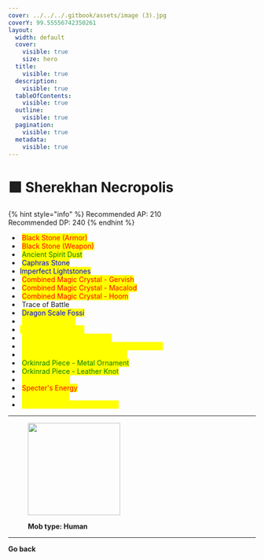 ```yaml
---
cover: ../../../.gitbook/assets/image (3).jpg
coverY: 99.55556742350261
layout:
  width: default
  cover:
    visible: true
    size: hero
  title:
    visible: true
  description:
    visible: true
  tableOfContents:
    visible: true
  outline:
    visible: true
  pagination:
    visible: true
  metadata:
    visible: true
---
```


# 🟩 Sherekhan Necropolis

{% hint style="info" %}
Recommended AP: 210\
Recommended DP: 240
{% endhint %}

* <img src="https://592728697-files.gitbook.io/~/files/v0/b/gitbook-x-prod.appspot.com/o/spaces%2FkA2Ou9rHBG7pND0Xi3Co%2Fuploads%2FbnmHB1PTsyAeQTKmft2N%2Fimage.png?alt=media&#x26;token=ccd4a2b0-6286-43fa-ad7f-6bdb037fe98c" alt="" data-size="line"> <mark style="color:red;">Black Stone (Armor)</mark>
* <img src="https://592728697-files.gitbook.io/~/files/v0/b/gitbook-x-prod.appspot.com/o/spaces%2FkA2Ou9rHBG7pND0Xi3Co%2Fuploads%2FWRTZul3aOGYZTsrrUIyI%2Fimage.png?alt=media&#x26;token=98cf9925-93c6-4928-b0ae-8ee18b13bdbd" alt="" data-size="line"> <mark style="color:red;">Black Stone (Weapon)</mark>
* <img src="https://592728697-files.gitbook.io/~/files/v0/b/gitbook-x-prod.appspot.com/o/spaces%2FkA2Ou9rHBG7pND0Xi3Co%2Fuploads%2Fstho5g5DSNKxRxYQthG4%2Fimage.png?alt=media&#x26;token=bbc1c36b-9129-4707-8817-24bcff7aa3e0" alt="" data-size="line"> <mark style="color:green;">Ancient Spirit Dust</mark>
* <img src="https://592728697-files.gitbook.io/~/files/v0/b/gitbook-x-prod.appspot.com/o/spaces%2FkA2Ou9rHBG7pND0Xi3Co%2Fuploads%2FX8zbODSQYAOKwpNYY2Vv%2Fimage.png?alt=media&#x26;token=7b5aa6ea-2038-4d4c-a147-8d5a59719753" alt="" data-size="line"> <mark style="color:blue;">Caphras Stone</mark>
* <img src="https://592728697-files.gitbook.io/~/files/v0/b/gitbook-x-prod.appspot.com/o/spaces%2FkA2Ou9rHBG7pND0Xi3Co%2Fuploads%2FB0oM0bZJVpi6LYQ52LB3%2Fimage.png?alt=media&#x26;token=14e64531-514e-4a6d-8d27-5f6857341599" alt="" data-size="line"><mark style="color:blue;">Imperfect Lightstones</mark>
* <img src="https://592728697-files.gitbook.io/~/files/v0/b/gitbook-x-prod.appspot.com/o/spaces%2FkA2Ou9rHBG7pND0Xi3Co%2Fuploads%2F36H6V0JvkY3rlLc1Huk3%2Fimage.png?alt=media&#x26;token=e3581d8f-b5d6-4cba-b413-ec592970d684" alt="" data-size="line"> <mark style="color:red;">Combined Magic Crystal - Gervish</mark>
* <img src="https://592728697-files.gitbook.io/~/files/v0/b/gitbook-x-prod.appspot.com/o/spaces%2FkA2Ou9rHBG7pND0Xi3Co%2Fuploads%2F3rKvMu6XXAMdP21Cj1cX%2Fimage.png?alt=media&#x26;token=5c45b744-de4d-4c02-9c3f-9f9900002af2" alt="" data-size="line"> <mark style="color:red;">Combined Magic Crystal - Macalod</mark>
* <img src="https://592728697-files.gitbook.io/~/files/v0/b/gitbook-x-prod.appspot.com/o/spaces%2FkA2Ou9rHBG7pND0Xi3Co%2Fuploads%2FxfoIYlSyXCGo5fWj1AZZ%2Fimage.png?alt=media&#x26;token=b1fdff54-ec83-4e9e-a640-14ac5589ef88" alt="" data-size="line"> <mark style="color:red;">Combined Magic Crystal - Hoom</mark>
* <img src="https://592728697-files.gitbook.io/~/files/v0/b/gitbook-x-prod.appspot.com/o/spaces%2FkA2Ou9rHBG7pND0Xi3Co%2Fuploads%2FBng8uCSzotG79yFiSTUJ%2Fimage.png?alt=media&#x26;token=1ede2bf1-65fc-463b-aaa8-c5eeeef86e4d" alt="" data-size="line"> Trace of Battle
* <img src="https://592728697-files.gitbook.io/~/files/v0/b/gitbook-x-prod.appspot.com/o/spaces%2FkA2Ou9rHBG7pND0Xi3Co%2Fuploads%2FC7JGw3sW1DP1ZfSL2JkB%2Fimage.png?alt=media&#x26;token=4909189a-1af3-44e9-ad34-2309552c31a7" alt="" data-size="line"> <mark style="color:blue;">Dragon Scale Fossi</mark>
* <img src="https://592728697-files.gitbook.io/~/files/v0/b/gitbook-x-prod.appspot.com/o/spaces%2FkA2Ou9rHBG7pND0Xi3Co%2Fuploads%2FjLqWklPgIASCgAiZ0prG%2Fimage.png?alt=media&#x26;token=96016d4c-3f73-47e5-a39b-8d12ddbbc57e" alt="" data-size="line"> <mark style="color:yellow;">Garmoth's Scale</mark>
* <img src="https://592728697-files.gitbook.io/~/files/v0/b/gitbook-x-prod.appspot.com/o/spaces%2FkA2Ou9rHBG7pND0Xi3Co%2Fuploads%2FoM3ZSilknzD6mzTGN2PZ%2Fimage.png?alt=media&#x26;token=859732b7-6d8a-4f70-8ca6-7635957a3d63" alt="" data-size="line"><mark style="color:yellow;">Mass of Pure Magic</mark>
* <img src="https://592728697-files.gitbook.io/~/files/v0/b/gitbook-x-prod.appspot.com/o/spaces%2FkA2Ou9rHBG7pND0Xi3Co%2Fuploads%2Fr1XS7i3VErKOV3ez6SRw%2Fimage.png?alt=media&#x26;token=db20b837-faba-4714-8075-453bd11e2354" alt="" data-size="line"> <mark style="color:yellow;">Marsh's Artifact - Magic AP</mark>
* <img src="https://592728697-files.gitbook.io/~/files/v0/b/gitbook-x-prod.appspot.com/o/spaces%2FkA2Ou9rHBG7pND0Xi3Co%2Fuploads%2FOnI1KidHKB3DSPAljGbX%2Fimage.png?alt=media&#x26;token=d3fb18c5-ca20-48dc-a0dc-da6f84610547" alt="" data-size="line"> <mark style="color:yellow;">Lesha's Artifact - Magic Damage Reduction</mark>
* <img src="https://592728697-files.gitbook.io/~/files/v0/b/gitbook-x-prod.appspot.com/o/spaces%2FkA2Ou9rHBG7pND0Xi3Co%2Fuploads%2FOnI1KidHKB3DSPAljGbX%2Fimage.png?alt=media&#x26;token=d3fb18c5-ca20-48dc-a0dc-da6f84610547" alt="" data-size="line"> <mark style="color:yellow;">Lesha's Artifact - Magic Evasion</mark>
* <img src="https://592728697-files.gitbook.io/~/files/v0/b/gitbook-x-prod.appspot.com/o/spaces%2FkA2Ou9rHBG7pND0Xi3Co%2Fuploads%2FoCfrK8qtPMkQIS1j0w4F%2Fimage.png?alt=media&#x26;token=fb6ebcff-5406-4677-a92b-6499c8b65f24" alt="" data-size="line"> <mark style="color:green;">Orkinrad Piece - Metal Ornament</mark>
* <img src="https://592728697-files.gitbook.io/~/files/v0/b/gitbook-x-prod.appspot.com/o/spaces%2FkA2Ou9rHBG7pND0Xi3Co%2Fuploads%2F3SqDGHFbVXpo6f2xjK5w%2Fimage.png?alt=media&#x26;token=9d974e59-899c-4acd-bc8f-355c3fd1af50" alt="" data-size="line"> <mark style="color:green;">Orkinrad Piece - Leather Knot</mark>
* <img src="https://592728697-files.gitbook.io/~/files/v0/b/gitbook-x-prod.appspot.com/o/spaces%2FkA2Ou9rHBG7pND0Xi3Co%2Fuploads%2Fksb0Q6XJ770KHP7085n2%2Fimage.png?alt=media&#x26;token=0878d0fe-1447-40ff-92ce-0c576b97fd43" alt="" data-size="line"> <mark style="color:yellow;">Orkinrad's Belt</mark>
* <img src="https://592728697-files.gitbook.io/~/files/v0/b/gitbook-x-prod.appspot.com/o/spaces%2FkA2Ou9rHBG7pND0Xi3Co%2Fuploads%2F4IkYpQBWjSdeLR0IyqRV%2Fimage.png?alt=media&#x26;token=9ea45b8c-5f6c-444e-9845-26f35fefbbf3" alt="" data-size="line"> <mark style="color:red;">Specter's Energy</mark>
* <img src="https://592728697-files.gitbook.io/~/files/v0/b/gitbook-x-prod.appspot.com/o/spaces%2FkA2Ou9rHBG7pND0Xi3Co%2Fuploads%2FwwZaD9c8lT1K8A96ow8I%2Fimage.png?alt=media&#x26;token=2455ad36-119f-443d-9e02-d25a2edb7162" alt="" data-size="line"> <mark style="color:yellow;">Dragon's Fang</mark>
* <img src="https://592728697-files.gitbook.io/~/files/v0/b/gitbook-x-prod.appspot.com/o/spaces%2FkA2Ou9rHBG7pND0Xi3Co%2Fuploads%2FTFSOrFooMtN3vWZGnYrJ%2Fimage.png?alt=media&#x26;token=2a0e115f-b490-4fc2-b6a4-2657f73eda2d" alt="" data-size="line"> <mark style="color:yellow;">Ancient Sherekhan's Panacea</mark>

***

<figure><img src="https://592728697-files.gitbook.io/~/files/v0/b/gitbook-x-prod.appspot.com/o/spaces%2FkA2Ou9rHBG7pND0Xi3Co%2Fuploads%2FNzagp4BAYt2USuyzBTpP%2Fhuman.png?alt=media&#x26;token=2ce69f69-2b3b-411e-96d8-c9f544e3a16d" alt="" width="188"><figcaption><p><strong>Mob type: Human</strong></p></figcaption></figure>

***

**Go back**

